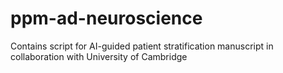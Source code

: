 # ppm-ad-neuroscience
Contains script for AI-guided patient stratification manuscript in collaboration with University of Cambridge
